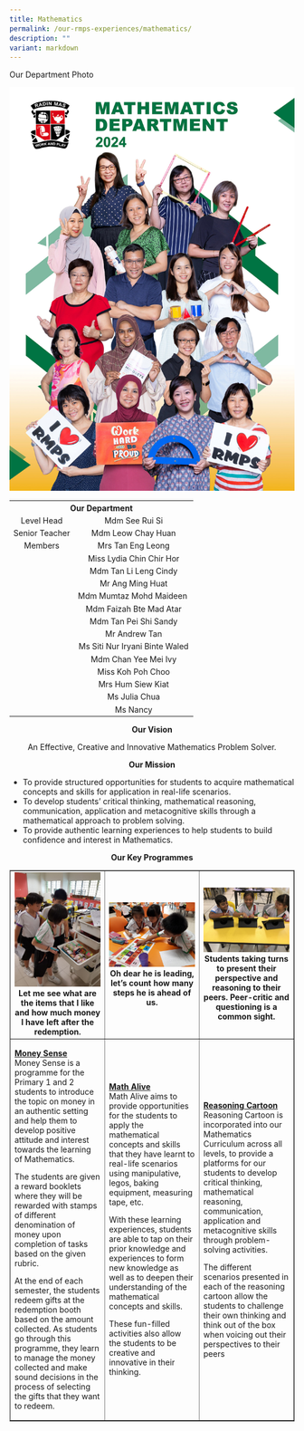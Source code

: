 ```yaml
---
title: Mathematics
permalink: /our-rmps-experiences/mathematics/
description: ""
variant: markdown
---
```

<p>Our Department Photo</p>
<img src="/images/2024/Dept/Mathematics_24.jpg">
<table>
<tbody>
<tr>
<th style="text-align: center;" colspan="2">Our&nbsp;Department</th>
</tr>
<tr>
<td style="text-align: center;">Level Head</td>
<td style="text-align: center;">Mdm See Rui Si</td>
</tr>
<tr>
<td style="text-align: center;">Senior Teacher</td>
<td style="text-align: center;">Mdm Leow Chay Huan</td>
</tr>
<tr>
<td style="text-align: center;">Members</td>
<td style="text-align: center;">Mrs Tan Eng Leong</td>
</tr>
<tr>
<td style="text-align: center;">&nbsp;</td>
<td style="text-align: center;">Miss Lydia Chin Chir Hor</td>
</tr>
<tr>
<td style="text-align: center;">&nbsp;</td>
<td style="text-align: center;">Mdm Tan Li Leng Cindy</td>
</tr>
<tr>
<td style="text-align: center;">&nbsp;</td>
<td style="text-align: center;">Mr Ang Ming Huat</td>
</tr>
<tr>
<td style="text-align: center;">&nbsp;</td>
<td style="text-align: center;">Mdm Mumtaz Mohd Maideen&nbsp;</td>
</tr>
<tr>
<td style="text-align: center;">&nbsp;</td>
<td style="text-align: center;">Mdm Faizah Bte Mad Atar</td>
</tr>
<tr>
<td style="text-align: center;">&nbsp;</td>
<td style="text-align: center;">Mdm Tan Pei Shi Sandy</td>
</tr>
<tr>
<td style="text-align: center;">&nbsp;</td>
<td style="text-align: center;">Mr Andrew Tan</td>
</tr>
<tr>
<td style="text-align: center;">&nbsp;</td>
<td style="text-align: center;">Ms Siti Nur Iryani Binte Waled</td>
</tr>
<tr>
<td style="text-align: center;">&nbsp;</td>
<td style="text-align: center;">Mdm Chan Yee Mei Ivy</td>
</tr>
<tr>
<td style="text-align: center;">&nbsp;</td>
<td style="text-align: center;">Miss Koh Poh Choo</td>
</tr>
<tr>
<td style="text-align: center;">&nbsp;</td>
<td style="text-align: center;">Mrs Hum Siew Kiat</td>
</tr>
<tr>
<td style="text-align: center;">&nbsp;</td>
<td style="text-align: center;">Ms Julia Chua</td>
</tr>
<tr>
<td style="text-align: center;">&nbsp;</td>
<td style="text-align: center;">Ms Nancy</td>
</tr>
</tbody>
</table>
<p style="text-align: center;"><strong>Our Vision</strong></p>
<p style="text-align: center;">An Effective, Creative and Innovative Mathematics Problem Solver.</p>
<p style="text-align: center;"><strong>Our Mission</strong></p>
<ul>
<li>To provide structured opportunities for students to acquire mathematical concepts and skills for application in real-life scenarios.</li>
<li>To develop students’ critical thinking, mathematical reasoning, communication, application and metacognitive skills through a mathematical approach to problem solving.</li>
<li>To provide authentic learning experiences to help students to build confidence and interest in Mathematics.</li>
</ul>
<p style="text-align: center;"><strong>Our Key Programmes</strong></p>
<table style="border-collapse: collapse; width: 100%;" border="1">
<tbody>
<tr>
<td style="width: 33.3333%; text-align: center;"><img src="/images/math1.jpg"><strong>Let me see what are the items that I like and how much money I have left after the redemption.</strong></td>
<td style="width: 33.3333%; text-align: center;"><img src="/images/math2.jpg"><strong>Oh dear he is leading, let’s count how many steps he is ahead of us.</strong></td>
<td style="width: 33.3333%; text-align: center;"><img src="/images/math3.jpg"><strong>Students taking turns to present their perspective and reasoning to their peers. Peer-critic and questioning is a common sight.</strong></td>
</tr>
<tr>
<td style="width: 33.3333%;">
<p><strong><u>Money Sense<br></u></strong>Money Sense is a programme for the Primary 1 and 2 students to introduce the topic on money in an authentic setting and help them to develop positive attitude and interest towards the learning of Mathematics.</p>
<p>The students are given a reward booklets where they will be rewarded with stamps of different denomination of money upon completion of tasks based on the given rubric.</p>
<p>At the end of each semester, the students redeem gifts at the redemption booth based on the amount collected. As students go through this programme, they learn to manage the money collected and make sound decisions in the process of selecting the gifts that they want to redeem.</p>
</td>
<td style="width: 33.3333%;">
<p><strong><u>Math Alive<br></u></strong>Math Alive aims to provide opportunities for the students to apply the mathematical concepts and skills that they have learnt to real-life scenarios using manipulative, legos, baking equipment, measuring tape, etc.</p>
<p>With these learning experiences, students are able to tap on their prior knowledge and experiences to form new knowledge as well as to deepen their understanding of the mathematical concepts and skills.</p>
<p>These fun-filled activities also allow the students to be creative and innovative in their thinking.</p>
</td>
<td style="width: 33.3333%;">
<p><strong><u>Reasoning Cartoon<br></u></strong>Reasoning Cartoon is incorporated into our Mathematics Curriculum across all levels, to provide a platforms for our students to develop critical thinking, mathematical reasoning, communication, application and metacognitive skills through problem-solving activities.</p>
<p>The different scenarios presented in each of the reasoning cartoon allow the students to challenge their own thinking and think out of the box when voicing out their perspectives to their peers</p>
</td>
</tr>
</tbody>
</table>